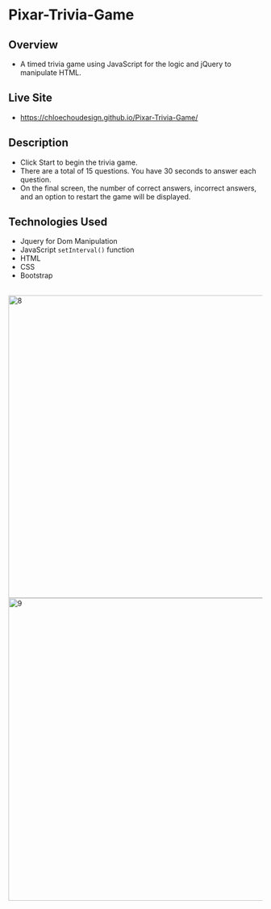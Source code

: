 # Pixar-Trivia-Game

## Overview
- A timed trivia game using JavaScript for the logic and jQuery to manipulate HTML.

## Live Site
-  https://chloechoudesign.github.io/Pixar-Trivia-Game/

## Description
- Click Start to begin the trivia game.
- There are a total of 15 questions. You have 30 seconds to answer each question.
- On the final screen, the number of correct answers, incorrect answers, and an option to restart the game will be displayed.

## Technologies Used
- Jquery for Dom Manipulation
- JavaScript `setInterval()` function
- HTML
- CSS
- Bootstrap

<br/>
<img width="600" alt="8" src="https://user-images.githubusercontent.com/28972721/37251271-b7cf8a0a-24c1-11e8-841f-6241f7fe2ccf.png">
<img width="600" alt="9" src="https://user-images.githubusercontent.com/28972721/37251272-b7e33118-24c1-11e8-84cc-37beafa24380.png">
